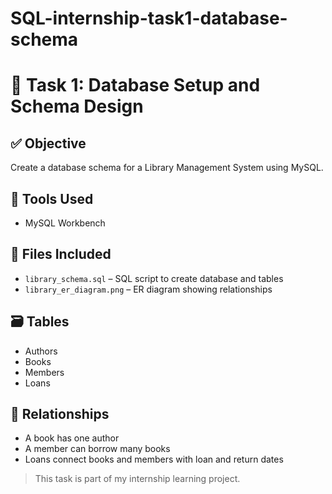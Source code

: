 # SQL-internship-task1-database-schema

# 📘 Task 1: Database Setup and Schema Design

## ✅ Objective
Create a database schema for a Library Management System using MySQL.

## 🧱 Tools Used
- MySQL Workbench

## 📂 Files Included
- `library_schema.sql` – SQL script to create database and tables
- `library_er_diagram.png` – ER diagram showing relationships

## 🗃️ Tables
- Authors
- Books
- Members
- Loans

## 🔗 Relationships
- A book has one author
- A member can borrow many books
- Loans connect books and members with loan and return dates



> This task is part of my internship learning project.
